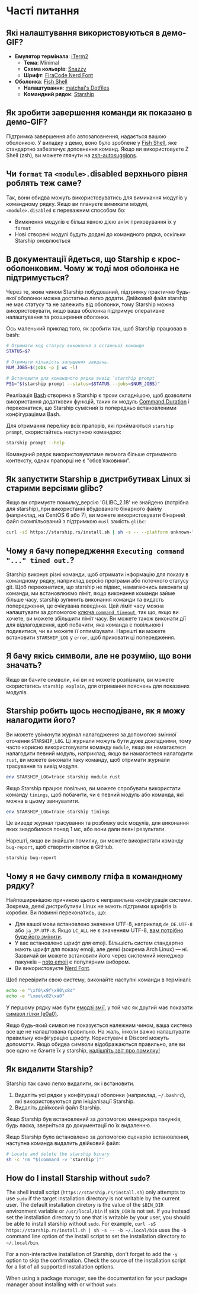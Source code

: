 # Часті питання

## Які налаштування використовуються в демо-GIF?

- **Емулятор термінала**: [iTerm2](https://iterm2.com/)
  - **Тема**: Minimal
  - **Схема кольорів**: [Snazzy](https://github.com/sindresorhus/iterm2-snazzy)
  - **Шрифт**: [FiraCode Nerd Font](https://www.nerdfonts.com/font-downloads)
- **Оболонка**: [Fish Shell](https://fishshell.com/)
  - **Налаштування**: [matchai's Dotfiles](https://github.com/matchai/dotfiles/blob/b6c6a701d0af8d145a8370288c00bb9f0648b5c2/.config/fish/config.fish)
  - **Командний рядок**: [Starship](https://starship.rs/)

## Як зробити завершення команди як показано в демо-GIF?

Підтримка завершення або автозаповнення, надається вашою оболонкою. У випадку з демо, воно було зроблене у [Fish Shell](https://fishshell.com/), яке стандартно забезпечує доповнення команд. Якщо ви використовуєте Z Shell (zsh),  ви можете глянути на [zsh-autosuggions](https://github.com/zsh-users/zsh-autosuggestions).

## Чи `format` та `<module>.`disabled верхнього рівня роблять теж саме?

Так, вони обидва можуть використовуватись для вимикання модулів у командному рядку. Якщо ви плануєте вимикати модулі, `<module>.disabled` є переважним способом бо:

- Вимкнення модулів є більш явною дією аніж приховування їх у `format`
- Нові створені модулі будуть додані до командного рядка, оскільки Starship оновлюється

## В документації йдеться, що Starship є крос-оболонковим. Чому ж тоді моя оболонка не підтримується?

Через те, яким чином Starship побудований, підтримку практично будь-якої оболонки можна достатньо легко додати. Двійковий файл starship не має статусу та не залежить від оболонки, тому Starship можна використовувати, якщо ваша оболонка підтримує оперативне налаштування та розширення оболонки.

Ось маленький приклад того, як зробити так, щоб Starship працював в bash:

```sh
# Отримати код статусу виконання з останньої команди
STATUS=$?

# Отримати кількість запущених завдань.
NUM_JOBS=$(jobs -p | wc -l)

# Встановити для командного рядка вивід `starship prompt`
PS1="$(starship prompt --status=$STATUS --jobs=$NUM_JOBS)"
```

Реалізація [Bash](https://github.com/starship/starship/blob/master/src/init/starship.bash) створена в Starship є трохи складнішою, щоб дозволити використання додаткових функцій, таких як модуль [Command Duration](https://starship.rs/config/#command-duration) і переконатися, що Starship сумісний із попередньо встановленими конфігураціями Bash.

Для отримання переліку всіх прапорів, які приймаються `starship prompt`, скористайтесь наступною командою:

```sh
starship prompt --help
```

Командний рядок використовуватиме якомога більше отриманого контексту, однак прапорці не є "обовʼязковими".

## Як запустити Starship в дистрибутивах Linux зі старими версіями glibc?

Якщо ви отримуєте помилку_версію 'GLIBC_2.18' не знайдено (потрібна для starship)_при використанні вбудованого бінарного файлу (наприклад, на CentOS 6 або 7), ви можете використовувати бінарний файл скомпільований з підтримкою `musl` замість `glibc`:

```sh
curl -sS https://starship.rs/install.sh | sh -s -- --platform unknown-linux-musl
```

## Чому я бачу попередження `Executing command "..." timed out.`?

Starship виконує різні команди, щоб отримати інформацію для показу в командному рядку, наприклад версію програми або поточного статусу git. Щоб переконатися, що starship не підвис, намагаючись виконати ці команди, ми встановлюємо ліміт, якщо виконання команди займе більше часу, starship зупинить виконання команди та видасть попередження, це очікувана поведінка. Цей ліміт часу можна налаштувати за допомогою [ ключа  `command_timeout`](/config/#prompt), так що, якщо ви хочете, ви можете збільшити ліміт часу. Ви можете також виконати дії для відлагодження, щоб побачити, яка команда є повільною і подивитися, чи ви можете її оптимізувати. Нарешті ви можете встановити `STARSHIP_LOG` у `error`, щоб приховати ці попередження.

## Я бачу якісь символи, але не розумію, що вони значать?

Якщо ви бачите символи, які ви не можете розпізнати, ви можете скористатись `starship explain`, для отримання пояснень для показаних модулів.

## Starship робить щось несподіване, як я можу налагодити його?

Ви можете увімкнути журнал налагодження за допомогою змінної оточення `STARSHIP_LOG`. Ці журнали можуть бути дуже докладними, тому часто корисно використовувати команду `module`, якщо ви намагаєтеся налагодити певний модуль, наприклад, якщо ви намагаєтеся налагодити `rust`, ви можете виконати таку команду, щоб отримати журнали трасування та вивід модуля.

```sh
env STARSHIP_LOG=trace starship module rust
```

Якщо Starship працює повільно, ви можете спробувати використати команду `timings`, щоб побачити, чи є певний модуль або команда, які можна в цьому звинуватити.

```sh
env STARSHIP_LOG=trace starship timings
```

Це виведе журнал трасування та розбивку всіх модулів, для виконання яких знадобилося понад 1 мс, або вони дали певні результати.

Нарешті, якщо ви знайшли помилку, ви можете використати команду `bug-report`, щоб створити квиток в GitHub.

```sh
starship bug-report
```

## Чому я не бачу символу гліфа в командному рядку?

Найпоширенішою причиною цього є неправильна конфігурація системи. Зокрема, деякі дистрибутиви Linux не мають підтримки шрифтів із коробки. Ви повинні переконатись, що:

- Для вашої мови встановлено значення UTF-8, наприклад `de_DE.UTF-8` або `ja_JP.UTF-8`. Якщо `LC_ALL` не є значенням UTF-8, [вам потрібно буде його змінити](https://www.tecmint.com/set-system-locales-in-linux/).
- У вас встановлено шрифт для emoji. Більшість систем стандартно мають шрифт для показу emoji, але деякі (зокрема Arch Linux) — ні. Зазвичай ви можете встановити його через системний менеджер пакунків – [noto emoji](https://www.google.com/get/noto/help/emoji/) є популярним вибором.
- Ви використовуєте [Nerd Font](https://www.nerdfonts.com/).

Щоб перевірити свою систему, виконайте наступні команди в терміналі:

```sh
echo -e "\xf0\x9f\x90\x8d"
echo -e "\xee\x82\xa0"
```

У першому рядку має бути [емодзі змії](https://emojipedia.org/snake/), у той час як другий має показати [символ гілки (e0a0)](https://github.com/ryanoasis/powerline-extra-symbols#glyphs).

Якщо будь-який символ не показується належним чином, ваша система все ще не налаштована правильно. На жаль, інколи важко налаштувати правильну конфігурацію шрифту. Користувачі в Discord можуть допомогти. Якщо обидва символи відображаються правильно, але ви все одно не бачите їх у starship, [надішліть звіт про помилку!](https://github.com/starship/starship/issues/new/choose)

## Як видалити Starship?

Starship так само легко видалити, як і встановити.

1. Видаліть усі рядки у конфігурації оболонки (наприклад, `~/.bashrc`), які використовуються для ініціалізації Starship.
1. Видаліть двійковий файл Starship.

Якщо Starship був встановлений за допомогою менеджера пакунків, будь ласка, зверніться до документації по їх видаленню.

Якщо Starship було встановлено за допомогою сценарію встановлення, наступна команда видалить двійковий файл:

```sh
# Locate and delete the starship binary
sh -c 'rm "$(command -v 'starship')"'
```

## How do I install Starship without `sudo`?

The shell install script (`https://starship.rs/install.sh`) only attempts to use `sudo` if the target installation directory is not writable by the current user. The default installation diretory is the value of the `$BIN_DIR` environment variable or `/usr/local/bin` if `$BIN_DIR` is not set. If you instead set the installation directory to one that is writable by your user, you should be able to install starship without `sudo`. For example, `curl -sS https://starship.rs/install.sh | sh -s -- -b ~/.local/bin` uses the `-b` command line option of the install script to set the installation directory to `~/.local/bin`.

For a non-interactive installation of Starship, don't forget to add the `-y` option to skip the confirmation. Check the source of the installation script for a list of all supported installation options.

When using a package manager, see the documentation for your package manager about installing with or without `sudo`.

